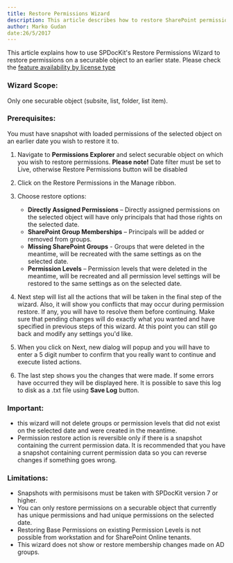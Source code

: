 ```yaml
---
title: Restore Permissions Wizard
description: This article describes how to restore SharePoint permissions to a previous state using SPDocKit.
author: Marko Gudan
date:26/5/2017
---
```


This article explains how to use SPDocKit's Restore Permissions Wizard to restore permissions on a securable object to an earlier state. Please check the [feature availability by license type](https://www.spdockit.com/orders)  

### Wizard Scope: 
Only one securable object (subsite, list, folder, list item). 

### Prerequisites: 
You must have snapshot with loaded permissions of the selected object on an earlier date you wish to restore it to.

1. Navigate to __Permissions Explorer__ and select securable object on which you wish to restore permissions. 
__Please note!__ Date filter must be set to Live, otherwise Restore Permissions button will be disabled
1. Click on the Restore Permissions in the Manage ribbon.
1. Choose restore options: 
    * __Directly Assigned Permissions__ – Directly assigned permissions on the selected object will have only principals that had those rights on the selected date. 
    * __SharePoint Group Memberships__ – Principals will be added or removed from groups. 
    * __Missing SharePoint Groups__ - Groups that were deleted in the meantime, will be recreated with the same settings as on the selected date. 
    * __Permission Levels__ – Permission levels that were deleted in the meantime, will be recreated and all permission level settings will be restored to the same settings as on the selected date. 

1. Next step will list all the actions that will be taken in the final step of the wizard. Also, it will show you conflicts that may occur during permission restore. If any, you will have to resolve them before continuing. Make sure that pending changes will do exactly what you wanted and have specified in previous steps of this wizard. At this point you can still go back and modify any settings you'd like. 
1.  When you click on Next, new dialog will popup and you will have to enter a 5 digit number to confirm that you really want to continue and execute listed actions.   
1. The last step shows you the changes that were made. If some errors have occurred they will be displayed here. It is possible to save this log to disk as a .txt file using __Save Log__ button.  

### Important: 
* this wizard will not delete groups or permission levels that did not exist on the selected date and were created in the meantime. 
* Permission restore action is reversible only if there is a snapshot containing the current permission data. It is recommended that you have a snapshot containing current permission data so you can reverse changes if something goes wrong. 

### Limitations:
* Snapshots with permisisons must be taken with SPDocKit version 7 or higher.  
* You can only restore permissions on a securable object that currently has unique permissions and had unique permissions on the selected date. 
* Restoring Base Permissions on existing Permission Levels is not possible from workstation and for SharePoint Online tenants.  
* This wizard does not show or restore membership changes made on AD groups. 
